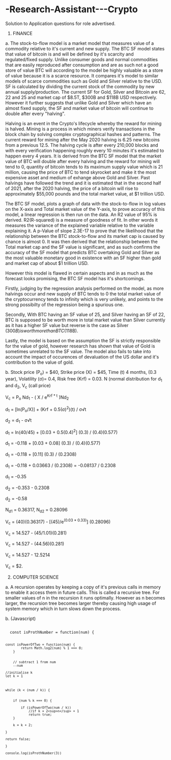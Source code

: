 # -Research-Assistant---Crypto
Solution to Application questions for role advertised.

1. FINANCE

a. The stock-to-flow model is a market model that measures value of a commodity relative to it's current and new supply. The BTC SF model states that value of bitcoin is and will be defined by it's scarcity and regulated/fixed supply. Unlike consumer goods and normal commodities that are easily reproduced after consumption and are as such not a good store of value BTC will according to the model be highly valuable as a store of value because it is a scarce resource. It compares it's model to similar models of scarce commodities such as Gold and Silver relative to the USD. SF is calculated by dividing the current stock of the commodity by new annual supply/production. The current SF for Gold, Silver and Bitcoin are 62, 22 and 25 and market cap of $8.5T, $300B and $118B USD respectively. However it further suggests that unlike Gold and Silver which have an almost fixed supply, the SF and market value of bitcoin will continue to double after every "halving".

Halving is an event in the Crypto's lifecycle whereby the reward for mining is halved. Mining is a process in which miners verify transactions in the block chain by solving complex cryptographical hashes and patterns. The current reward for mining after the May 2020 halving is 6.25 new bitcoins from a previous 12.5. The halving cycle is after every 210,000 blocks and with every verification happening roughly every 10 minutes it's estimated to happen every 4 years. It is derived from the BTC SF model that the market value of BTC will double after every halving and the reward for mining will tend to 0, quantity of bitcoin tends to its maximum supply value which is 21 million, causing the price of BTC to tend skyrocket and make it the most expensive asset and medium of exhange above Gold and Silver. Past halvings have followed the trend and it is estimated that in the second half of 2021, after the 2020 halving, the price of a bitcoin will rise to approximately $55,000 pounds and the total market value, at $1 trillion USD.

The BTC SF model, plots a graph of data with the stock-to-flow in log values on the X-axis and Total market value of the Y-axis, to prove accuracy of this model, a linear regression is then run on the data. An R2 value of 95% is derived. R2(R-squared) is a measure of goodness of fit. In other words it measures the variance of the explained variable relative to the variable explaining it. A p-Value of slope 2.3E-17 to prove that the likelihood that the relationship between the BTC stock-to-flow and its market cap is caused by chance is almost 0. It was then derived that the relationship between the Total market cap and the SF value is significant, and as such confirms the accuracy of the SF model that predicts BTC overtaking Gold and Silver as the most valuable monetary good in existence with an SF higher than gold and market cap of about $1 trillion USD. 

However this model is flawed in certain aspects and in as much as the forecast looks promising, the BTC SF model has it's shortcomings.

Firstly, judging by the regression analysis performed on the model, as more halvings occur and new supply of BTC tends to 0 the total market value of the cryptocurrency tends to infinity which is very unlikely, and points to the strong possibilty of the regression being a spurious one. 

Secondly, With BTC having an SF value of 25, and Silver having an SF of 22, BTC is supposed to be worth more in total market value than Silver currently as it has a higher SF value but reverse is the case as Silver ($300B) is worth more than BTC ($118B). 

Lastly, the model is based on the assumption the SF is strictly responsible for the value of gold, however research has shown that value of Gold is sometimes unrelated to the SF value. The model also fails to take into account the impact of occurences of devaluation of the US dollar and it's contribution to the value of gold.



b. 
Stock price (P<sub>o</sub>) = $40, Strike price (X) = $45, Time (t) 4 months, (0.3 year), Volatility (σ)= 0.4, Risk free (Krf) = 0.03. N (normal distribution for d<sub>1</sub> and d<sub>2</sub>, V<sub>c</sub> (call price)

V<sub>c</sub> = P<sub>o</sub> Nd<sub>1</sub> - ( X / e<sup>Krf * t</sup> )Nd<sub>2</sub>

d<sub>1</sub> = [ln(P<sub>o</sub>/X)] + (Krf + 0.5(σ)<sup>2</sup>)(t) / σ√t 

d<sub>2</sub> = d<sub>1</sub> - σ√t 

d<sub>1</sub> = ln(40/45) + [0.03 + 0.5(0.4)<sup>2</sup>] (0.3) / (0.4)(0.577)

d<sub>1</sub> = -0.118 + [0.03 + 0.08] (0.3) / (0.4)(0.577)

d<sub>1</sub> = -0.118 + [0.11] (0.3) / (0.2308)

d<sub>1</sub> = -0.118 + 0.03663 / (0.2308) = -0.08137 / 0.2308 

d<sub>1</sub> = -0.35

d<sub>2</sub> = -0.353 - 0.2308 

d<sub>2</sub> = -0.58

N<sub>d1</sub> = 0.36317, N<sub>d2</sub> = 0.28096

V<sub>c</sub> = (40)(0.36317) - [(45)/e<sup>(0.03 * 0.33)</sup>] (0.28096) 

V<sub>c</sub> = 14.527 - (45/1.01)(0.281)

V<sub>c</sub> = 14.527 - (44.56)(0.281)

V<sub>c</sub> = 14.527 - 12.5214 

V<sub>c</sub> = $2. 



2. COMPUTER SCIENCE

a. A recursion operates by keeping a copy of it's previous calls in memory to enable it access them in future calls. This is called a recursive tree. For smaller values of n in the recursion it runs optimally. However as n becomes larger, the recursion tree becomes larger thereby causing high usage of system memory which in turn slows down the process. 

b. (Javascript)

<code>
  const isProthNumber = function(num) {


    const isPowerOfTwo = function(num) {
            return Math.log2(num) % 1 === 0;
        }


        // subtract 1 from num
        --num

    //initialise k
    let k = 1



    while (k < (num / k)) {


        if (num % k === 0) {

            if (isPowerOfTwo(num / k))
                //if k × 2<sup>n</sup> + 1
                return true;
        }

        k = k + 2;

    }

    return false;

    }

    console.log(isProthNumber(3))
</code>





